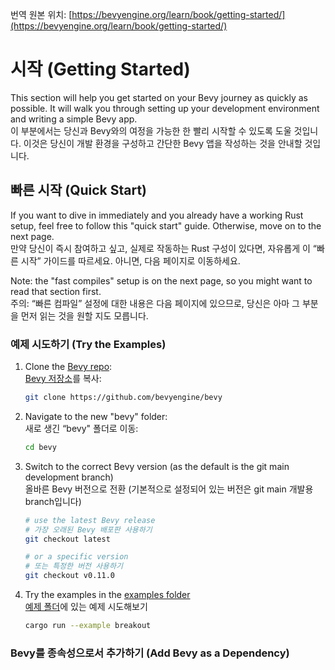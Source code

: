번역 원본 위치: [https://bevyengine.org/learn/book/getting-started/](https://bevyengine.org/learn/book/getting-started/)
# 시작 (Getting Started)

This section will help you get started on your Bevy journey as quickly as possible. 
It will walk you through setting up your development environment and writing a simple Bevy app.  
이 부분에서는 당신과 Bevy와의 여정을 가능한 한 빨리 시작할 수 있도록 도울 것입니다.
이것은 당신이 개발 환경을 구성하고 간단한 Bevy 앱을 작성하는 것을 안내할 것입니다.

## 빠른 시작 (Quick Start)

If you want to dive in immediately and you already have a working Rust setup, feel free to follow this "quick start" guide.
Otherwise, move on to the next page.  
만약 당신이 즉시 참여하고 싶고, 실제로 작동하는 Rust 구성이 있다면, 자유롭게 이 “빠른 시작” 가이드를 따르세요.
아니면, 다음 페이지로 이동하세요.

Note: the "fast compiles" setup is on the next page, so you might want to read that section first.  
주의: “빠른 컴파일” 설정에 대한 내용은 다음 페이지에 있으므로, 당신은 아마 그 부분을 먼저 읽는 것을 원할 지도 모릅니다.

### 예제 시도하기 (Try the Examples)
1. Clone the [Bevy repo](https://github.com/bevyengine/bevy):  
	[Bevy 저장소](https://github.com/bevyengine/bevy)를 복사:
	```bash
	git clone https://github.com/bevyengine/bevy
	```
2. Navigate to the new "bevy" folder:  
	새로 생긴 “bevy" 폴더로 이동:
	```bash
	cd bevy
	```
3. Switch to the correct Bevy version (as the default is the git main development branch)  
	올바른 Bevy 버전으로 전환 (기본적으로 설정되어 있는 버전은 git main 개발용 branch입니다)
	```bash
	# use the latest Bevy release
	# 가장 오래된 Bevy 배포판 사용하기
	git checkout latest
	
	# or a specific version
	# 또는 특정한 버전 사용하기
	git checkout v0.11.0
	```
4. Try the examples in the [examples folder](https://github.com/bevyengine/bevy/tree/latest/examples#examples)  
	[예제 폴더](https://github.com/bevyengine/bevy/tree/latest/examples#examples)에 있는 예제 시도해보기
	```bash
	cargo run --example breakout
	```

### Bevy를 종속성으로서 추가하기 (Add Bevy as a Dependency)